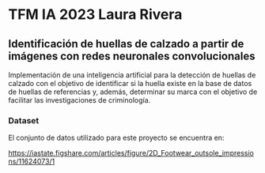# TFM IA 2023 Laura Rivera
## Identificación de huellas de calzado a partir de imágenes con redes neuronales convolucionales

Implementación de una inteligencia artificial para la detección de huellas de calzado con el objetivo de identificar si la huella existe en la base de datos de huellas de referencias y, además, determinar su marca con el objetivo de facilitar las investigaciones de criminología.

### Dataset

El conjunto de datos utilizado para este proyecto se encuentra en:

https://iastate.figshare.com/articles/figure/2D_Footwear_outsole_impressions/11624073/1


